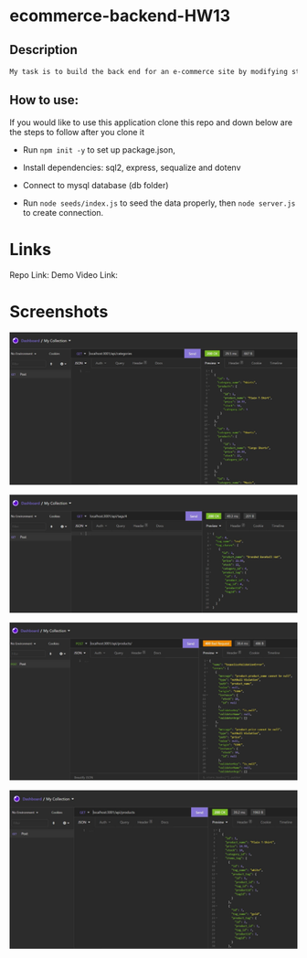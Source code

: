 # ecommerce-backend-HW13

## Description

```md
My task is to build the back end for an e-commerce site by modifying starter code. I’ll configure a working Express.js API to use Sequelize to interact with a MySQL database.
```
## How to use:
If you would like to use this application clone this repo and down below are the steps to follow after you clone it 

* Run `npm init -y` to set up package.json, 

* Install dependencies: sql2, express, sequalize and dotenv

* Connect to mysql database (db folder)

* Run `node seeds/index.js` to seed the data properly, then `node server.js` to create connection.

# Links 
 Repo Link:
 Demo Video Link: 

# Screenshots
 
 ![get request](assets/get.JPG)

  ![tags get request](assets/get-tags.JPG)

   ![post request](assets/post.JPG)

 ![products get request](assets/get-products.JPG)